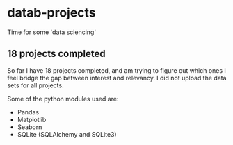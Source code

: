 # datab-projects
Time for some 'data sciencing'

## 18 projects completed
So far I have 18 projects completed, and am trying to figure out which ones I feel bridge the gap between interest and relevancy.
I did not upload the data sets for all projects.

Some of the python modules used are:  
- Pandas
- Matplotlib
- Seaborn
- SQLite (SQLAlchemy and SQLite3)
